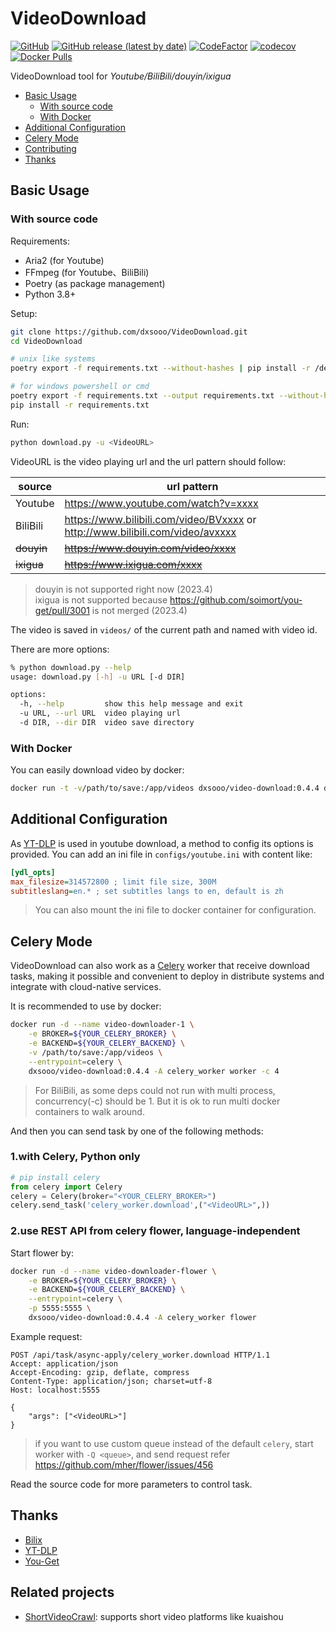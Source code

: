 # VideoDownload

[![GitHub](https://img.shields.io/github/license/dxsooo/VideoDownload)](./LICENSE)
[![GitHub release (latest by date)](https://img.shields.io/github/v/release/dxsooo/VideoDownload?display_name=tag)](https://github.com/dxsooo/VideoDownload/releases/latest)
[![CodeFactor](https://www.codefactor.io/repository/github/dxsooo/videodownload/badge)](https://www.codefactor.io/repository/github/dxsooo/videodownload)
[![codecov](https://codecov.io/gh/dxsooo/VideoDownload/branch/master/graph/badge.svg?token=JRPRMK08B5)](https://codecov.io/gh/dxsooo/VideoDownload)
[![Docker Pulls](https://img.shields.io/docker/pulls/dxsooo/video-download?logo=docker)](https://hub.docker.com/r/dxsooo/video-download)
<!-- [![GitHub all releases](https://img.shields.io/github/downloads/dxsooo/VideoDownload/total)]((https://github.com/dxsooo/VideoDownload/releases/latest)) -->

VideoDownload tool for *Youtube/BiliBili/douyin/ixigua*

- [Basic Usage](#basic-usage)
  - [With source code](#with-source-code)
  - [With Docker](#with-docker)
- [Additional Configuration](#additional-configuration)
- [Celery Mode](#celery-mode)
- [Contributing](./CONTRIBUTING.md)
- [Thanks](#thanks)

## Basic Usage

### With source code

Requirements:

- Aria2 (for Youtube)
- FFmpeg (for Youtube、BiliBili)
- Poetry (as package management)
- Python 3.8+

Setup:

```bash
git clone https://github.com/dxsooo/VideoDownload.git
cd VideoDownload

# unix like systems
poetry export -f requirements.txt --without-hashes | pip install -r /dev/stdin

# for windows powershell or cmd
poetry export -f requirements.txt --output requirements.txt --without-hashes
pip install -r requirements.txt
```

Run:

```bash
python download.py -u <VideoURL>
```

VideoURL is the video playing url and the url pattern should follow:  

|source|url pattern|
|-|-|
|Youtube|<https://www.youtube.com/watch?v=xxxx>|
|BiliBili|<https://www.bilibili.com/video/BVxxxx> or <http://www.bilibili.com/video/avxxxx> |
|~~douyin~~|~~<https://www.douyin.com/video/xxxx>~~|
|~~ixigua~~|~~<https://www.ixigua.com/xxxx>~~|

> douyin is not supported right now (2023.4)  
> ixigua is not supported because https://github.com/soimort/you-get/pull/3001 is not merged (2023.4)

The video is saved in `videos/` of the current path and named with video id.

There are more options:

```bash
% python download.py --help
usage: download.py [-h] -u URL [-d DIR]

options:
  -h, --help         show this help message and exit
  -u URL, --url URL  video playing url
  -d DIR, --dir DIR  video save directory
```

### With Docker

You can easily download video by docker:

```bash
docker run -t -v/path/to/save:/app/videos dxsooo/video-download:0.4.4 download.py -u <VideoURL>
```

## Additional Configuration

As [YT-DLP](https://github.com/yt-dlp/yt-dlp) is used in youtube download, a method to config its options is provided. You can add an ini file in `configs/youtube.ini` with content like:

```ini
[ydl_opts]
max_filesize=314572800 ; limit file size, 300M
subtitleslang=en.* ; set subtitles langs to en, default is zh
```

> You can also mount the ini file to docker container for configuration.

## Celery Mode

VideoDownload can also work as a [Celery](https://docs.celeryq.dev/en/stable/index.html) worker that receive download tasks, making it possible and convenient to deploy in distribute systems and integrate with cloud-native services.

It is recommended to use by docker:

```bash
docker run -d --name video-downloader-1 \
    -e BROKER=${YOUR_CELERY_BROKER} \
    -e BACKEND=${YOUR_CELERY_BACKEND} \
    -v /path/to/save:/app/videos \
    --entrypoint=celery \
    dxsooo/video-download:0.4.4 -A celery_worker worker -c 4
```

> For BiliBili, as some deps could not run with multi process, concurrency(-c) should be 1. But it is ok to run multi docker containers to walk around.

And then you can send task by one of the following methods:

### 1.with Celery, Python only

```python
# pip install celery
from celery import Celery
celery = Celery(broker="<YOUR_CELERY_BROKER>")
celery.send_task('celery_worker.download',("<VideoURL>",))
```

### 2.use REST API from celery flower, language-independent

Start flower by:

```bash
docker run -d --name video-downloader-flower \
    -e BROKER=${YOUR_CELERY_BROKER} \
    -e BACKEND=${YOUR_CELERY_BACKEND} \
    --entrypoint=celery \
    -p 5555:5555 \
    dxsooo/video-download:0.4.4 -A celery_worker flower
```

Example request:

```http
POST /api/task/async-apply/celery_worker.download HTTP/1.1
Accept: application/json
Accept-Encoding: gzip, deflate, compress
Content-Type: application/json; charset=utf-8
Host: localhost:5555

{
    "args": ["<VideoURL>"]
}
```

> if you want to use custom queue instead of the default `celery`, start worker with `-Q <queue>`, and send request refer <https://github.com/mher/flower/issues/456>

Read the source code for more parameters to control task.

## Thanks

- [Bilix](https://github.com/HFrost0/bilix)
- [YT-DLP](https://github.com/yt-dlp/yt-dlp)
- [You-Get](https://github.com/soimort/you-get)

## Related projects

- [ShortVideoCrawl](https://github.com/dxsooo/ShortVideoCrawl): supports short video platforms like kuaishou